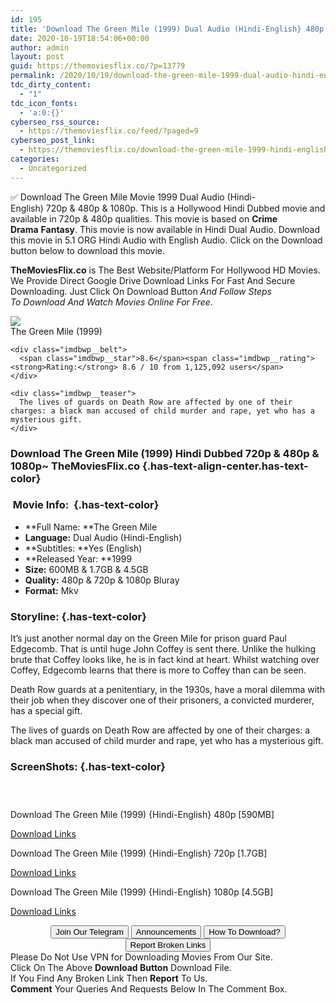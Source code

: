 ```yaml
---
id: 195
title: 'Download The Green Mile (1999) Dual Audio (Hindi-English} 480p [600MB] || 720p [1.6GB] || 1080p [4.5GB]'
date: 2020-10-19T18:54:06+00:00
author: admin
layout: post
guid: https://themoviesflix.co/?p=13779
permalink: /2020/10/19/download-the-green-mile-1999-dual-audio-hindi-english-480p-600mb-720p-1-6gb-1080p-4-5gb/
tdc_dirty_content:
  - "1"
tdc_icon_fonts:
  - 'a:0:{}'
cyberseo_rss_source:
  - https://themoviesflix.co/feed/?paged=9
cyberseo_post_link:
  - https://themoviesflix.co/download-the-green-mile-1999-hindi-english-480p-720p-1080p/
categories:
  - Uncategorized
---
```

<p class="has-text-align-left">
  ✅ Download The Green Mile&nbsp;Movie&nbsp;1999 Dual Audio (Hindi-English)&nbsp;720p&nbsp;&&nbsp;480p&nbsp;& 1080p. This is a Hollywood Hindi Dubbed movie and available in&nbsp;720p&nbsp;&&nbsp;480p&nbsp;qualities. This movie is based on&nbsp;<strong>Crime Drama</strong>&nbsp;<strong>Fantasy</strong>. This movie is now available in Hindi Dual Audio. Download this movie in 5.1 ORG Hindi Audio with English Audio. Click on the Download button below to download this movie.
</p>

**TheMoviesFlix.co**&nbsp;is The Best Website/Platform For Hollywood HD Movies. We Provide Direct Google Drive Download Links For Fast And Secure Downloading. Just Click On Download Button&nbsp;_And Follow Steps To&nbsp;Download And Watch Movies Online For Free_.

<div class="imdbwp imdbwp--movie dark">
  <div class="imdbwp__thumb">
    <a class="imdbwp__link" target="_blank" title="The Green Mile" href="https://www.imdb.com/title/tt0120689/" rel="nofollow noopener noreferrer"><img class="imdbwp__img" src="https://m.media-amazon.com/images/M/MV5BMTUxMzQyNjA5MF5BMl5BanBnXkFtZTYwOTU2NTY3._V1_SX300.jpg" /></a>
  </div>
  
  <div class="imdbwp__content">
    <div class="imdbwp__header">
      <span class="imdbwp__title">The Green Mile</span> (1999)
    </div>
    
    <div class="imdbwp__belt">
      <span class="imdbwp__star">8.6</span><span class="imdbwp__rating"><strong>Rating:</strong> 8.6 / 10 from 1,125,092 users</span>
    </div>
    
    <div class="imdbwp__teaser">
      The lives of guards on Death Row are affected by one of their charges: a black man accused of child murder and rape, yet who has a mysterious gift.
    </div>
  </div>
</div>

### Download The Green Mile (1999) Hindi Dubbed 720p & 480p & 1080p~ TheMoviesFlix.co {.has-text-align-center.has-text-color}

### &nbsp;Movie Info:&nbsp; {.has-text-color}

  * **Full Name:&nbsp;**The Green Mile
  * **Language:**&nbsp;Dual Audio (Hindi-English)
  * **Subtitles:&nbsp;**Yes (English)
  * **Released Year:&nbsp;**1999
  * **Size:**&nbsp;600MB & 1.7GB & 4.5GB
  * **Quality:**&nbsp;480p & 720p & 1080p Bluray
  * **Format:**&nbsp;Mkv

### Storyline: {.has-text-color}

It’s just another normal day on the Green Mile for prison guard Paul Edgecomb. That is until huge John Coffey is sent there. Unlike the hulking brute that Coffey looks like, he is in fact kind at heart. Whilst watching over Coffey, Edgecomb learns that there is more to Coffey than can be seen.

Death Row guards at a penitentiary, in the 1930s, have a moral dilemma with their job when they discover one of their prisoners, a convicted murderer, has a special gift.

The lives of guards on Death Row are affected by one of their charges: a black man accused of child murder and rape, yet who has a mysterious gift.

### ScreenShots: {.has-text-color}

<div class="wp-block-image">
  <figure class="aligncenter"><img src="https://i.imgur.com/MajfKUA.jpg" alt /></figure>
</div>

<div class="wp-block-image">
  <figure class="aligncenter"><img src="https://i.imgur.com/Q1HgWyh.jpg" alt /></figure>
</div>

<div class="wp-block-image">
  <figure class="aligncenter"><img src="https://i.imgur.com/D3xToze.jpg" alt /></figure>
</div>

<p class="has-text-align-center has-text-color has-medium-font-size">
  Download The Green Mile (1999) {Hindi-English} 480p [590MB]
</p>

<span class="mb-center maxbutton-3-center"><span class="maxbutton-3-container mb-container"><a class="maxbutton-3 maxbutton maxbutton-post-button" target="_blank" rel="nofollow noopener noreferrer" href="https://coinquint.com/a14900/"><span class="mb-text">Download Links</span></a></span></span>

<p class="has-text-align-center has-text-color has-medium-font-size">
  Download The Green Mile (1999) {Hindi-English} 720p [1.7GB]
</p>

<span class="mb-center maxbutton-3-center"><span class="maxbutton-3-container mb-container"><a class="maxbutton-3 maxbutton maxbutton-post-button" target="_blank" rel="nofollow noopener noreferrer" href="https://coinquint.com/a14902/"><span class="mb-text">Download Links</span></a></span></span>

<p class="has-text-align-center has-text-color has-medium-font-size">
  Download The Green Mile (1999) {Hindi-English} 1080p [4.5GB]
</p>

<span class="mb-center maxbutton-3-center"><span class="maxbutton-3-container mb-container"><a class="maxbutton-3 maxbutton maxbutton-post-button" target="_blank" rel="nofollow noopener noreferrer" href="https://coinquint.com/a14905/"><span class="mb-text">Download Links</span></a></span></span>

<center>
</center>

<center>
  <a href="https://t.me/themoviesflixcom" target="_blank" data-wpel-link="external" rel="nofollow external noopener noreferrer"><button class="button button5">Join Our Telegram</button></a> <a href="https://themoviesflix.co/download-the-green-mile-1999-hindi-english-480p-720p-1080p/#" target="_blank" data-wpel-link="external" rel="nofollow external noopener noreferrer"><button class="button button5">Announcements</button></a> <a href="https://themoviesflix.com/how-to-download/" target="_blank" data-wpel-link="external" rel="nofollow external noopener noreferrer"><button class="button button5">How To Download?</button></a> <a href="https://themoviesflix.co/download-the-green-mile-1999-hindi-english-480p-720p-1080p/#" target="_blank" data-wpel-link="external" rel="nofollow external noopener noreferrer"><button class="button button5">Report Broken Links</button></a>
</center>

<div class="alert alert-danger">
  Please Do Not Use VPN for Downloading Movies From Our Site.
</div>

<div class="alert alert-success">
  Click On The Above <strong>Download Button</strong> Download File.
</div>

<div class="alert alert-warning">
  If You Find Any Broken Link Then <strong>Report</strong> To Us.
</div>

<div class="alert alert-info">
  <strong>Comment</strong> Your Queries And Requests Below In The Comment Box.
</div>